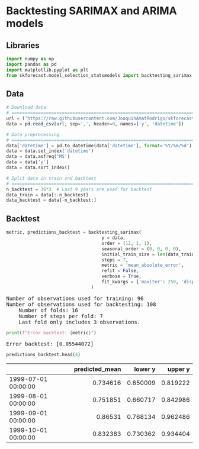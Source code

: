# Backtesting SARIMAX and ARIMA models

## Libraries

``` python
import numpy as np
import pandas as pd
import matplotlib.pyplot as plt
from skforecast.model_selection_statsmodels import backtesting_sarimax
```

## Data

``` python
# Download data
# ==============================================================================
url = ('https://raw.githubusercontent.com/JoaquinAmatRodrigo/skforecast/master/data/h2o.csv')
data = pd.read_csv(url, sep=',', header=0, names=['y', 'datetime'])

# Data preprocessing
# ==============================================================================
data['datetime'] = pd.to_datetime(data['datetime'], format='%Y/%m/%d')
data = data.set_index('datetime')
data = data.asfreq('MS')
data = data['y']
data = data.sort_index()

# Split data in train snd backtest
# ==============================================================================
n_backtest = 36*3  # Last 9 years are used for backtest
data_train = data[:-n_backtest]
data_backtest = data[-n_backtest:]
```

## Backtest

``` python
metric, predictions_backtest = backtesting_sarimax(
                                    y = data,
                                    order = (12, 1, 1),
                                    seasonal_order = (0, 0, 0, 0),
                                    initial_train_size = len(data_train),
                                    steps = 7,
                                    metric = 'mean_absolute_error',
                                    refit = False,
                                    verbose = True,
                                    fit_kwargs = {'maxiter': 250, 'disp': 0},
                                )
```

<pre>
Number of observations used for training: 96
Number of observations used for backtesting: 108
    Number of folds: 16
    Number of steps per fold: 7
    Last fold only includes 3 observations.
</pre>

``` python
print(f"Error backtest: {metric}")
```

<pre>
Error backtest: [0.05544072]
</pre>

``` python
predictions_backtest.head(4)
```

|                     |   predicted_mean |   lower y |   upper y |
|:--------------------|-----------------:|----------:|----------:|
| 1999-07-01 00:00:00 |         0.734616 |  0.650009 |  0.819222 |
| 1999-08-01 00:00:00 |         0.751851 |  0.660717 |  0.842986 |
| 1999-09-01 00:00:00 |         0.86531  |  0.768134 |  0.962486 |
| 1999-10-01 00:00:00 |         0.832383 |  0.730362 |  0.934404 |